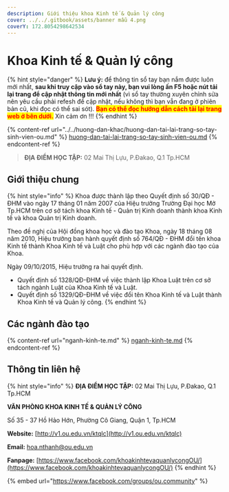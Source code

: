 ```yaml
---
description: Giới thiệu khoa Kinh tế & Quản lý công
cover: ../../.gitbook/assets/banner mẫu 4.png
coverY: 172.8054298642534
---
```


# Khoa Kinh tế & Quản lý công

{% hint style="danger" %}
**Lưu ý:** để thông tin sổ tay bạn nắm được luôn mới nhất, **sau khi truy cập vào sổ tay này, bạn vui lòng ấn F5 hoặc nút tải lại trang để cập nhật thông tin mới nhất** (vì sổ tay thường xuyên chỉnh sửa nên yêu cầu phải refesh để cập nhật, nếu không thì bạn vẫn đang ở phiên bản cũ, khi đọc có thể sai sót). <mark style="color:red;">**Bạn có thể đọc hướng dẫn cách tải lại trang web ở bên dưới.**</mark> Xin cảm ơn !!!
{% endhint %}

{% content-ref url="../../huong-dan-khac/huong-dan-tai-lai-trang-so-tay-sinh-vien-ou.md" %}
[huong-dan-tai-lai-trang-so-tay-sinh-vien-ou.md](../../huong-dan-khac/huong-dan-tai-lai-trang-so-tay-sinh-vien-ou.md)
{% endcontent-ref %}

> **ĐỊA ĐIỂM HỌC TẬP:** 02 Mai Thị Lựu, P.Đakao, Q.1 Tp.HCM

## **Giới thiệu chung**

{% hint style="info" %}
Khoa được thành lập theo Quyết định số 30/QĐ - ĐHM vào ngày 17 tháng 01 năm 2007 của Hiệu trưởng Trường Đại học Mở Tp.HCM trên cơ sở tách khoa Kinh tế - Quản trị Kinh doanh thành khoa Kinh tế và khoa Quản trị Kinh doanh.

Theo đề nghị của Hội đồng khoa học và đào tạo Khoa, ngày 18 tháng 08 năm 2010, Hiệu trưởng ban hành quyết định số 764/QĐ - ĐHM đổi tên khoa Kinh tế thành Khoa Kinh tế và Luật cho phù hợp với các ngành đào tạo của Khoa.

Ngày 09/10/2015, Hiệu trưởng ra hai quyết định.

* Quyết định số 1328/QĐ-ĐHM về việc thành lập Khoa Luật trên cơ sở tách ngành Luật của Khoa Kinh tế và Luật.
* Quyết định số 1329/QĐ-ĐHM về việc đổi tên Khoa Kinh tế và Luật thành Khoa Kinh tế và Quản lý công.
{% endhint %}

## Các ngành đào tạo

{% content-ref url="nganh-kinh-te.md" %}
[nganh-kinh-te.md](nganh-kinh-te.md)
{% endcontent-ref %}

## Thông tin liên hệ

{% hint style="info" %}
**ĐỊA ĐIỂM HỌC TẬP:** 02 Mai Thị Lựu, P.Đakao, Q.1 Tp.HCM

**VĂN PHÒNG KHOA KINH TẾ & QUẢN LÝ CÔNG**

Số 35 - 37 Hồ Hảo Hớn, Phường Cô Giang, Quận 1, Tp.HCM

**Website:** [http://v1.ou.edu.vn/ktqlc](http://v1.ou.edu.vn/ktqlc)

**Email:** [hoa.nthanh@ou.edu.vn](mailto:doanhoicntt@ou.edu.vn)

**Fanpage:** [https://www.facebook.com/khoakinhtevaquanlycongOU/](https://www.facebook.com/khoakinhtevaquanlycongOU/)
{% endhint %}

{% embed url="https://www.facebook.com/groups/ou.community" %}
